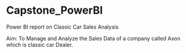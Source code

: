 # Capstone_PowerBI
Power BI report on Classic Car Sales Analysis

Aim: To Manage and Analyze the Sales Data of a company called Axon which is classic car Dealer.

